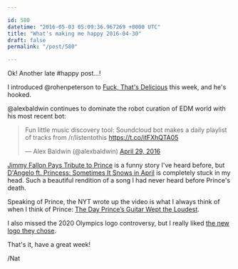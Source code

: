 ```yaml
---

id: 580
datetime: "2016-05-03 05:09:36.967269 +0000 UTC"
title: "What's making me happy 2016-04-30"
draft: false
permalink: "/post/580"

---
```


Ok! Another late #happy post...!


I introduced @rohenpeterson to [Fuck, That's Delicious](https://www.youtube.com/watch?v=XEWh_6FJMh4&feature=youtu.be) this week, and he's hooked.

@alexbaldwin continues to dominate the robot curation of EDM world with his most recent bot:

<blockquote class="twitter-tweet" data-cards="hidden" data-lang="en"><p lang="en" dir="ltr">Fun little music discovery tool: Soundcloud bot makes a daily playlist of tracks from /r/listentothis <a href="https://t.co/itFXhQTA05">https://t.co/itFXhQTA05</a></p>&mdash; Alex Baldwin (@alexbaldwin) <a href="https://twitter.com/alexbaldwin/status/726198126223052801">April 29, 2016</a></blockquote>
<script async src="//platform.twitter.com/widgets.js" charset="utf-8"></script>


[Jimmy Fallon Pays Tribute to Prince](https://www.youtube.com/watch?v=o9iVXxFt1Wg&feature=youtu.be) is a funny story I've heard before, but [D'Angelo ft. Princess: Sometimes It Snows in April](https://www.youtube.com/watch?v=6uzBHhPEWpE&feature=youtu.be) is completely stuck in my head. Such a beautiful rendition of a song I had never heard before Prince's death.

Speaking of Prince, the NYT wrote up the video is what I always think of when I think of Prince: [The Day Prince’s Guitar Wept the Loudest](http://www.nytimes.com/2016/04/28/arts/music/prince-guitar-rock-hall-of-fame.html?smid=fb-nytimes&smtyp=cur).

I also missed the 2020 Olympics logo controversy, but I really liked [the new logo they chose](http://www.japantimes.co.jp/news/2016/04/25/national/checkered-pattern-chosen-as-official-logo-for-2020-tokyo-olympic-games/).


That's it, have a great week!

/Nat
